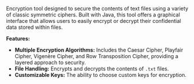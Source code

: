Encryption tool designed to secure the contents of text files using a variety of classic symmetric ciphers. Built with Java, this tool offers a graphical interface that allows users to easily encrypt or decrypt their confidential data stored within files.

**Features:**
- **Multiple Encryption Algorithms:** Includes the Caesar Cipher, Playfair Cipher, Vigenère Cipher, and Row Transposition Cipher, providing a layered approach to security.
- **File Handling:** Encrypts and decrypts the contents of `.txt` files.
- **Customizable Keys:** The ability to choose custom keys for encryption.
